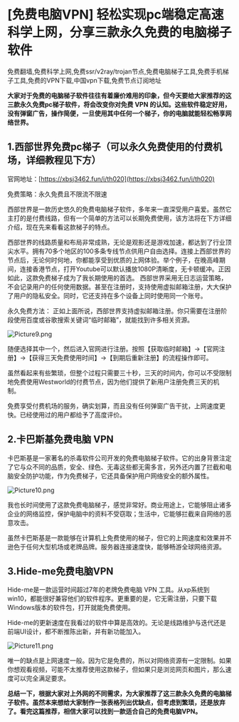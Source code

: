 # [免费电脑VPN] 轻松实现pc端稳定高速科学上网，分享三款永久免费的电脑梯子软件
免费翻墙,免费科学上网,免费ssr/v2ray/trojan节点,免费电脑梯子工具,免费手机梯子工具,免费的VPN下载,中国vpn下载,免费节点订阅地址

**大家对于免费的电脑梯子软件往往有着廉价难用的印象，但今天要给大家推荐的这三款永久免费pc梯子软件，将会改变你对免费 VPN 的认知。这些软件稳定好用，没有弹窗广告，操作简便，一旦使用其中任何一个梯子，你的电脑就能轻松畅享网络世界。**

## 1.西部世界免费pc梯子（可以永久免费使用的付费机场，详细教程见下方）

官网地址：[https://xbsj3462.fun/i/th020](https://xbsj3462.fun/i/th020)

免费策略：永久免费且不限流不限速

西部世界是一款历史悠久的免费电脑梯子软件，多年来一直深受用户喜爱。虽然它主打的是付费线路，但有一个简单的方法可以长期免费使用，该方法将在下方详细介绍，现在先来看看这款梯子的特点。

西部世界的线路质量和布局非常成熟，无论是观影还是游戏加速，都达到了行业顶尖水平。拥有70多个地区的100多条专线节点供用户自由选择。连接上西部世界的节点后，无论何时何地，你都能享受到优质的上网体验。举个例子，在晚高峰期间，连接香港节点，打开Youtube可以默认播放1080P清晰度，无卡顿缓冲。正因如此，这款免费梯子成为了我长期使用的首选。
西部世界采用无日志运营策略，不会记录用户的任何使用数据。甚至在注册时，支持使用虚拟邮箱注册，大大保护了用户的隐私安全。同时，它还支持在多个设备上同时使用同一个账号。

永久免费方法：
正如上面所说，西部世界支持虚拟邮箱注册。你只需要在注册阶段使用百度或谷歌搜索关键词“临时邮箱”，就能找到许多相关资源。

![Picture9.png](https://s2.loli.net/2023/09/15/hS2mvjCw8dK7AIT.png)

随便选择其中一个，然后进入官网进行注册。按照【获取临时邮箱】→【官网注册】→【获得三天免费使用时间】→【到期后重新注册】的流程操作即可。

虽然看起来有些繁琐，但整个过程只需要三十秒，三天的时间内，你可以不受限制地免费使用Westworld的付费节点，因为他们提供了新用户注册免费三天的机制。

免费享受付费机场的服务，确实划算，而且没有任何弹窗广告干扰，上网速度更快。已经使用过的用户都给予了高度评价。

## 2.卡巴斯基免费电脑 VPN

卡巴斯基是一家著名的杀毒软件公司开发的免费电脑梯子软件。它的出身背景注定了它与众不同的品质，安全、绿色、无毒这些都无需多言，另外还内置了拦截和电脑安全防护功能，作为免费梯子，它还具备保护用户网络安全的额外属性。

![Picture10.png](https://s2.loli.net/2023/09/15/i2gsztvWcmIUSro.png)

我也长时间使用了这款免费电脑梯子，感觉非常好。商业用途上，它能够阻止诸多企业的网络监控，保护电脑中的资料不受窃取；生活中，它能够拦截来自网络的恶意攻击。

虽然卡巴斯基是一款能够在计算机上免费使用的梯子，但它的上网速度和效果并不逊色于任何大型机场或老牌品牌。服务器连接速度快，能够畅游全球网络资源。

## 3.Hide-me免费电脑VPN

Hide-me是一款运营时间超过7年的老牌免费电脑 VPN 工具。从xp系统到win10，都能很好兼容他们的软件程序。更重要的是，它无需注册，只要下载Windows版本的软件包，打开就能免费使用。

Hide-me的更新速度在我看过的软件中算是高效的。无论是线路维护与迭代还是前端UI设计，都不断推陈出新，并有新功能加入。

![Picture11.png](https://s2.loli.net/2023/09/15/KS71kNlWGnqYdaE.png)

唯一的缺点是上网速度一般。因为它是免费的，所以对网络资源有一定限制。如果你想观看视频，可能不太推荐使用这款梯子，但如果只是浏览网页和图片，那么速度可以完全满足要求。

**总结一下，根据大家对上外网的不同需求，为大家推荐了这三款永久免费的电脑梯子软件。虽然本来想给大家制作一张表格列出优缺点，但考虑到繁琐，还是放弃了。看完这篇推荐，相信大家可以找到一款适合自己的免费电脑VPN。**
